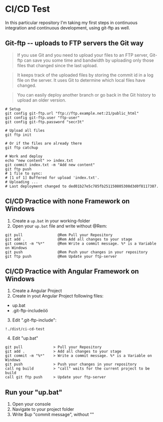 # CI/CD Test

In this particular repository I'm taking my first steps in continuous integration and continuous development, using git-ftp as well.

## Git-ftp -- uploads to FTP servers the Git way

> If you use Git and you need to upload your files to an FTP server, Git-ftp can save you some time and bandwidth by uploading only those files that changed since the last upload.

> It keeps track of the uploaded files by storing the commit id in a log file on the server. It uses Git to determine which local files have changed.

> You can easily deploy another branch or go back in the Git history to upload an older version.

```
# Setup
git config git-ftp.url "ftp://ftp.example.net:21/public_html"
git config git-ftp.user "ftp-user"
git config git-ftp.password "secr3t"

# Upload all files
git ftp init

# Or if the files are already there
git ftp catchup

# Work and deploy
echo "new content" >> index.txt
git commit index.txt -m "Add new content"
git ftp push
# 1 file to sync:
# [1 of 1] Buffered for upload 'index.txt'.
# Uploading ...
# Last deployment changed to ded01b27e5c785fb251150805308d3d0f8117387.
```

## CI/CD Practice with none Framework on Windows

1. Create a `up.bat` in your working-folder
2. Open your `up.bat` file and write without @Rem:

```
git pull                @Rem Pull your Repository
git add .               @Rem Add all changes to your stage
git commit -m "%*"      @Rem Write a commit message. %* is a Variable on Windows
git push                @Rem Push your changes in your repository
git ftp push            @Rem Update your ftp-server
```

## CI/CD Practice with Angular Framework on Windows

1. Create a Angular Project
2. Create in yout Angular Project following files:

- up.bat
- .git-ftp-includeöö

3. Edit ".git-ftp-include":

```
!./dist/ci-cd-test
```

4. Edit "up.bat"

```
git pull              > Pull your Repository
git add .             > Add all changes to your stage
git commit -m "%*"    > Write a commit message. %* is a Variable on Windows
git push              > Push your changes in your repository
call ng build         > "call" waits for the current project to be build
call git ftp push     > Update your ftp-server
```

## Run your "up.bat"

1. Open your console
2. Navigate to your project folder
3. Write $up "commit message", without ""
